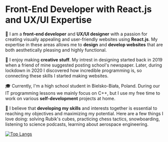 # **Front-End Developer** with **React.js** and **UX/UI Expertise**

👋 I am a **front-end developer** and **UX/UI designer** with a passion for creating visually appealing and user-friendly websites using **React.js**. My expertise in these areas allows me to **design** and **develop websites** that are both aesthetically pleasing and highly functional.

🎨 I enjoy making **creative stuff**. My intrest in designing started back in 2019 when a friend of mine suggested posting school's newspaper. Later, during lockdown in 2020 I discovered how incredible programming is, so connecting these skills I started making websites.

🎓 Currently, I'm a high school student in Bielsko-Biała, Poland. During our IT programming lessons we mainly focus on C++, but I use my free time to work on various **self-development** projects at home.

🌟 I believe that **developing my skills** and interests together is essential to reaching my objectives and maximizing my potential. Here are a few things I love doing: solving Rubik's cubes, practicing chess tactics, snowboarding, listening to science podcasts, learning about aerospace engineering.

[![Top Langs](https://github-readme-stats.vercel.app/api/top-langs/?username=Patis0nek&layout=compact)](https://github.com/anuraghazra/github-readme-stats)
